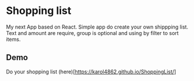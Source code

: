 
# Shopping list
My next App based on React.
Simple app do create your own shippping list.
Text and amount are require, group is optional and using by filter to sort items.

## Demo 
Do your shopping list (here)[https://karol4862.github.io/ShoppingList/]
